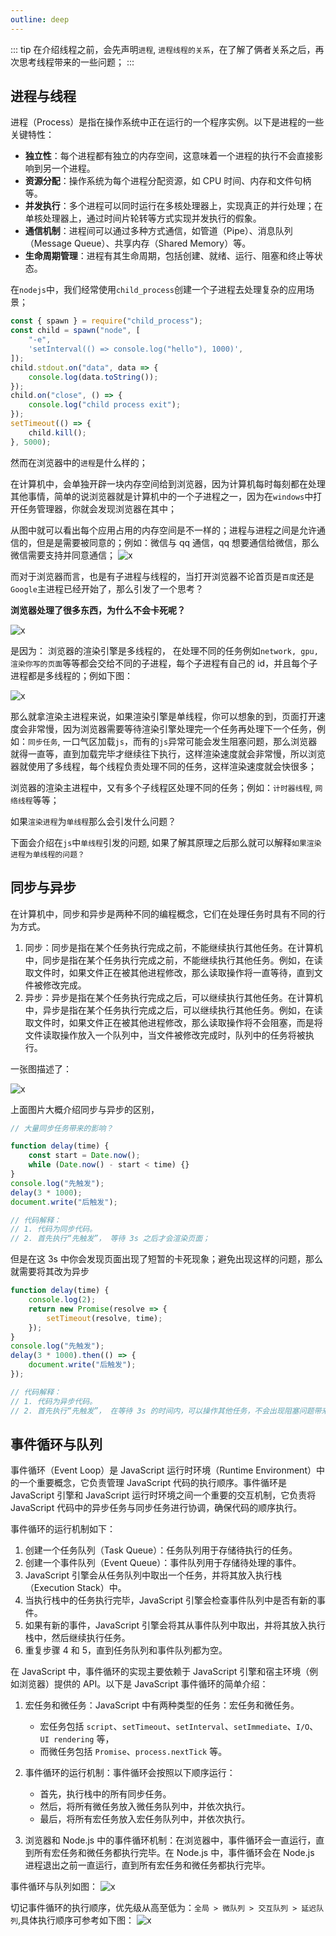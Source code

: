 ```yaml
---
outline: deep
---
```


::: tip
在介绍线程之前，会先声明`进程`, `进程线程的关系`，在了解了俩者关系之后，再次思考线程带来的一些问题；
:::

## 进程与线程

进程（Process）是指在操作系统中正在运行的一个程序实例。以下是进程的一些关键特性：

- **独立性**：每个进程都有独立的内存空间，这意味着一个进程的执行不会直接影响到另一个进程。
- **资源分配**：操作系统为每个进程分配资源，如 CPU 时间、内存和文件句柄等。
- **并发执行**：多个进程可以同时运行在多核处理器上，实现真正的并行处理；在单核处理器上，通过时间片轮转等方式实现并发执行的假象。
- **通信机制**：进程间可以通过多种方式通信，如管道（Pipe）、消息队列（Message Queue）、共享内存（Shared Memory）等。
- **生命周期管理**：进程有其生命周期，包括创建、就绪、运行、阻塞和终止等状态。

在`nodejs`中，我们经常使用`child_process`创建一个子进程去处理复杂的应用场景；

```js
const { spawn } = require("child_process");
const child = spawn("node", [
	"-e",
	'setInterval(() => console.log("hello"), 1000)',
]);
child.stdout.on("data", data => {
	console.log(data.toString());
});
child.on("close", () => {
	console.log("child process exit");
});
setTimeout(() => {
	child.kill();
}, 5000);
```

然而在浏览器中的`进程`是什么样的；

在计算机中，会单独开辟一块内存空间给到浏览器，因为计算机每时每刻都在处理其他事情，简单的说浏览器就是计算机中的一个子进程之一，因为在`windows`中打开任务管理器，你就会发现浏览器在其中；

从图中就可以看出每个应用占用的内存空间是不一样的；进程与进程之间是允许通信的，但是是需要被同意的；例如：微信与 qq 通信，qq 想要通信给微信，那么微信需要支持并同意通信；
![x](https://www.wangzevw.com/cdn-file/images/event-1.png)

而对于浏览器而言，也是有子进程与线程的，当打开浏览器不论首页是`百度`还是`Google`主进程已经开始了，那么引发了一个思考？

**浏览器处理了很多东西，为什么不会卡死呢？**

![x](https://www.wangzevw.com/cdn-file/images/event-3.png)

是因为： 浏览器的渲染引擎是多线程的， 在处理不同的任务例如`network, gpu, 渲染你写的页面`等等都会交给不同的子进程，每个子进程有自己的 id，并且每个子进程都是多线程的；例如下图：

![x](https://www.wangzevw.com/cdn-file/images/image.7egrmuu60u.webp)

那么就拿渲染主进程来说，如果渲染引擎是单线程，你可以想象的到，页面打开速度会非常慢，因为浏览器需要等待渲染引擎处理完一个任务再处理下一个任务，例如：`同步任务`, 一口气区加载`js`，而有的`js`异常可能会发生阻塞问题，那么浏览器就得一直等，直到加载完毕才继续往下执行，这样渲染速度就会非常慢，所以浏览器就使用了多线程，每个线程负责处理不同的任务，这样渲染速度就会快很多；

浏览器的渲染主进程中，又有多个子线程区处理不同的任务；例如：`计时器线程`, `网络线程`等等；

如果`渲染进程`为`单线程`那么会引发什么问题？

下面会介绍在`js`中`单线程`引发的问题, 如果了解其原理之后那么就可以解释`如果渲染进程为单线程的问题？`

## 同步与异步

在计算机中，同步和异步是两种不同的编程概念，它们在处理任务时具有不同的行为方式。

1. 同步：同步是指在某个任务执行完成之前，不能继续执行其他任务。在计算机中，同步是指在某个任务执行完成之前，不能继续执行其他任务。例如，在读取文件时，如果文件正在被其他进程修改，那么读取操作将一直等待，直到文件被修改完成。
2. 异步：异步是指在某个任务执行完成之后，可以继续执行其他任务。在计算机中，异步是指在某个任务执行完成之后，可以继续执行其他任务。例如，在读取文件时，如果文件正在被其他进程修改，那么读取操作将不会阻塞，而是将文件读取操作放入一个队列中，当文件被修改完成时，队列中的任务将被执行。

一张图描述了：

![x](https://www.wangzevw.com/cdn-file/images/event-4.png)

上面图片大概介绍同步与异步的区别，

```js
// 大量同步任务带来的影响？

function delay(time) {
	const start = Date.now();
	while (Date.now() - start < time) {}
}
console.log("先触发");
delay(3 * 1000);
document.write("后触发");

// 代码解释：
// 1. 代码为同步代码。
// 2. 首先执行“先触发”， 等待 3s 之后才会渲染页面；
```

但是在这 3s 中你会发现页面出现了短暂的卡死现象；避免出现这样的问题，那么就需要将其改为异步

```js
function delay(time) {
	console.log(2);
	return new Promise(resolve => {
		setTimeout(resolve, time);
	});
}
console.log("先触发");
delay(3 * 1000).then(() => {
	document.write("后触发");
});

// 代码解释：
// 1. 代码为异步代码。
// 2. 首先执行“先触发”， 在等待 3s 的时间内，可以操作其他任务，不会出现阻塞问题带来的卡死；
```

## 事件循环与队列

事件循环（Event Loop）是 JavaScript 运行时环境（Runtime Environment）中的一个重要概念，它负责管理 JavaScript 代码的执行顺序。事件循环是 JavaScript 引擎和 JavaScript 运行时环境之间一个重要的交互机制，它负责将 JavaScript 代码中的异步任务与同步任务进行协调，确保代码的顺序执行。

事件循环的运行机制如下：

1. 创建一个任务队列（Task Queue）：任务队列用于存储待执行的任务。
2. 创建一个事件队列（Event Queue）：事件队列用于存储待处理的事件。
3. JavaScript 引擎会从任务队列中取出一个任务，并将其放入执行栈（Execution Stack）中。
4. 当执行栈中的任务执行完毕，JavaScript 引擎会检查事件队列中是否有新的事件。
5. 如果有新的事件，JavaScript 引擎会将其从事件队列中取出，并将其放入执行栈中，然后继续执行任务。
6. 重复步骤 4 和 5，直到任务队列和事件队列都为空。

在 JavaScript 中，事件循环的实现主要依赖于 JavaScript 引擎和宿主环境（例如浏览器）提供的 API。以下是 JavaScript 事件循环的简单介绍：

1. 宏任务和微任务：JavaScript 中有两种类型的任务：宏任务和微任务。
   - 宏任务包括 `script`、`setTimeout`、`setInterval`、`setImmediate`、`I/O`、`UI rendering` 等，
   - 而微任务包括 `Promise`、`process.nextTick` 等。
2. 事件循环的运行机制：事件循环会按照以下顺序运行：

   - 首先，执行栈中的所有同步任务。
   - 然后，将所有微任务放入微任务队列中，并依次执行。
   - 最后，将所有宏任务放入宏任务队列中，并依次执行。

3. 浏览器和 Node.js 中的事件循环机制：在浏览器中，事件循环会一直运行，直到所有宏任务和微任务都执行完毕。在 Node.js 中，事件循环会在 Node.js 进程退出之前一直运行，直到所有宏任务和微任务都执行完毕。

事件循环与队列如图：
![x](https://www.wangzevw.com/cdn-file/images/event-5.png)

切记事件循环的执行顺序，优先级从高至低为：`全局 > 微队列 > 交互队列 > 延迟队列`,具体执行顺序可参考如下图：
![x](https://www.wangzevw.com/cdn-file/images/event-6.png)
